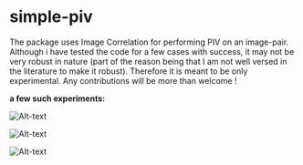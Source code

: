 # simple-piv

The package uses Image Correlation for performing PIV on an image-pair. Although i have tested the code for a few cases with success, it may not be very robust in nature (part of the reason being that I am not well versed in the literature to make it robust). Therefore it is meant to be only experimental. Any contributions will be more than welcome !


**a few such experiments:**

![Alt-text](https://user-images.githubusercontent.com/10793580/34139699-7e86a020-e476-11e7-88a4-a88d2a90fd14.png)

![Alt-text](https://user-images.githubusercontent.com/10793580/34140312-1e227426-e47a-11e7-87aa-d484899fa097.png)

![Alt-text](https://user-images.githubusercontent.com/10793580/34140416-d464edfe-e47a-11e7-8528-6b333f76c4aa.png)
